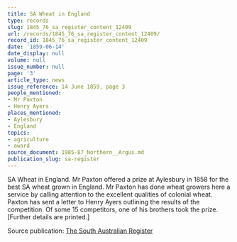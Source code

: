 ```yaml
---
title: SA Wheat in England
type: records
slug: 1845_76_sa_register_content_12409
url: /records/1845_76_sa_register_content_12409/
record_id: 1845_76_sa_register_content_12409
date: '1859-06-14'
date_display: null
volume: null
issue_number: null
page: '3'
article_type: news
issue_reference: 14 June 1859, page 3
people_mentioned:
- Mr Paxton
- Henry Ayers
places_mentioned:
- Aylesbury
- England
topics:
- agriculture
- award
source_document: 1985-87_Northern__Argus.md
publication_slug: sa-register
---
```


SA Wheat in England.  Mr Paxton offered a prize at Aylesbury in 1858 for the best SA wheat grown in England.  Mr Paxton has done wheat growers here a service by calling attention to the excellent qualities of colonial wheat.  Paxton has sent a letter to Henry Ayers outlining the results of the competition.  Of some 15 competitors, one of his brothers took the prize.  [Further details are printed.]

Source publication: [The South Australian Register](/publications/sa-register/)
